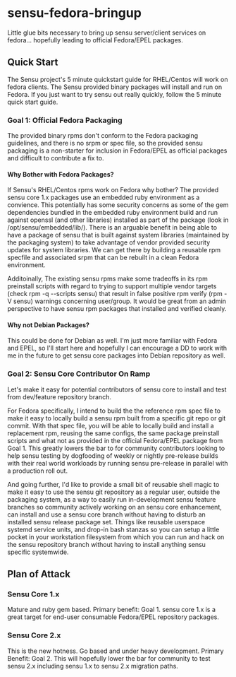 # sensu-fedora-bringup
Little glue bits necessary to bring up sensu server/client services on fedora... hopefully leading to official Fedora/EPEL packages.

## Quick Start
The Sensu project's 5 minute quickstart guide for RHEL/Centos will work on fedora clients.  The Sensu provided binary packages will install and run on Fedora.  If you just want to try sensu out really quickly, follow the 5 minute quick start guide.

### Goal 1: Official Fedora Packaging
The provided binary rpms don't conform to the Fedora packaging guidelines, and there is no srpm or spec file, so the provided sensu packaging is a non-starter for inclusion in Fedora/EPEL as official packages and difficult to contribute a fix to.  

#### Why Bother with Fedora Packages?
If Sensu's RHEL/Centos rpms work on Fedora why bother?  The provided sensu core 1.x packages use an embedded ruby environment as a convience. This potentially has some security concerns as some of the gem dependencies bundled in the embedded ruby environment build and run against openssl (and other libraries) installed as part of the package (look in /opt/sensu/embedded/lib/).  There is an arguable benefit in being able to have a package of sensu that is built against system libraries (maintained by the packaging system) to take advantage of vendor provided security updates for system libraries.  We can get there by building a reusable rpm specfile and associated srpm that can be rebuilt in a clean Fedora environment. 

Additoinally, The existing sensu rpms make some tradeoffs in its rpm preinstall scripts with regard to trying to support multiple vendor targets (check rpm -q --scripts sensu) that result in false positive rpm verify (rpm -V sensu) warnings concerning user/group.  It would be great from an admin perspective to have sensu rpm packages that installed and verified cleanly.  

#### Why not Debian Packages?
This could be done for Debian as well.  I'm just more familiar with Fedora and EPEL, so I'll start here and hopefully I can encourage a DD to work with me in the future to get sensu core packages into Debian repository as well.

### Goal 2: Sensu Core Contributor On Ramp
Let's make it easy for potential contributors of sensu core to install and test from dev/feature repository branch. 

For Fedora specifically, I intend to build the the reference rpm spec file to make it easy to locally build a sensu rpm built from a specific git repo or git commit. With that spec file, you will be able to locally build and install a replacement rpm, reusing the same configs, the same package preinstall scripts and what not as provided in the official Fedora/EPEL package from Goal 1. This greatly lowers the bar to for community contributors looking to help sensu testing by dogfooding of weekly or nightly pre-release builds with their real world workloads by running sensu pre-release in parallel with a production roll out. 

And going further, I'd like to provide a small bit of reusable shell magic to make it easy to use the sensu git repository as a regular user, outside the packaging system, as a way to easily run in-development sensu feature branches so community actively working on an sensu core enhancement, can install and use a sensu core branch without having to disturb an installed sensu release package set.   Things like reusable userspace systemd service units, and drop-in bash stanzas so you can setup a little pocket in your workstation filesystem from which you can run and hack on the sensu repository branch without having to install anything sensu specific systemwide.

## Plan of Attack
### Sensu Core 1.x
Mature and ruby gem based. Primary benefit: Goal 1. sensu core 1.x is a great target for end-user consumable Fedora/EPEL repository packages.

### Sensu Core 2.x
This is the new hotness. Go based and under heavy development.  Primary Benefit: Goal 2.  This will hopefully lower the bar for community to test sensu 2.x including sensu 1.x to sensu 2.x migration paths.  

